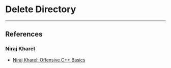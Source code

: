 # Delete Directory


---
## References

### Niraj Kharel

- [Niraj Kharel: Offensive C++ Basics](https://nirajkharel.com.np/posts/offensive-cplusplus-basics/)